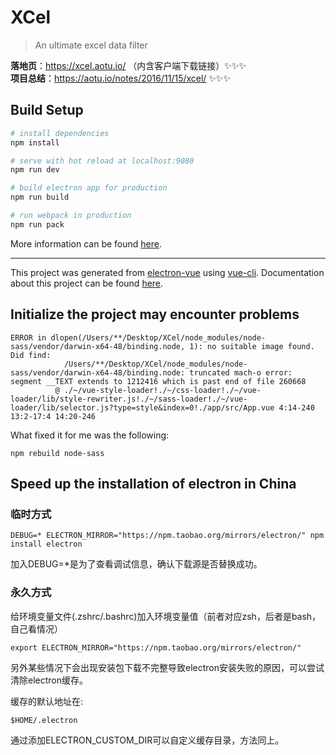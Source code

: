 # XCel

> An ultimate excel data filter


**落地页**：https://xcel.aotu.io/ （内含客户端下载链接）✨✨✨   
**项目总结**：https://aotu.io/notes/2016/11/15/xcel/ ✨✨✨

## Build Setup

``` bash
# install dependencies
npm install

# serve with hot reload at localhost:9080
npm run dev

# build electron app for production
npm run build

# run webpack in production
npm run pack
```

More information can be found [here](https://simulatedgreg.gitbooks.io/electron-vue/content/docs/npm_scripts.html).

---

This project was generated from [electron-vue](https://github.com/SimulatedGREG/electron-vue) using [vue-cli](https://github.com/vuejs/vue-cli). Documentation about this project can be found [here](https://simulatedgreg.gitbooks.io/electron-vue/content/index.html).

## Initialize the project may encounter problems
```
ERROR in dlopen(/Users/**/Desktop/XCel/node_modules/node-sass/vendor/darwin-x64-48/binding.node, 1): no suitable image found.  Did find:
         	/Users/**/Desktop/XCel/node_modules/node-sass/vendor/darwin-x64-48/binding.node: truncated mach-o error: segment __TEXT extends to 1212416 which is past end of file 260668
          @ ./~/vue-style-loader!./~/css-loader!./~/vue-loader/lib/style-rewriter.js!./~/sass-loader!./~/vue-loader/lib/selector.js?type=style&index=0!./app/src/App.vue 4:14-240 13:2-17:4 14:20-246

```
What fixed it for me was the following:
```
npm rebuild node-sass
```


## Speed up the installation of electron in China

### 临时方式

```
DEBUG=* ELECTRON_MIRROR="https://npm.taobao.org/mirrors/electron/" npm install electron
```

加入DEBUG=*是为了查看调试信息，确认下载源是否替换成功。

### 永久方式

给环境变量文件(.zshrc/.bashrc)加入环境变量值（前者对应zsh，后者是bash，自己看情况）

```
export ELECTRON_MIRROR="https://npm.taobao.org/mirrors/electron/"
```

另外某些情况下会出现安装包下载不完整导致electron安装失败的原因，可以尝试清除electron缓存。

缓存的默认地址在:

```
$HOME/.electron
```
通过添加ELECTRON_CUSTOM_DIR可以自定义缓存目录，方法同上。
